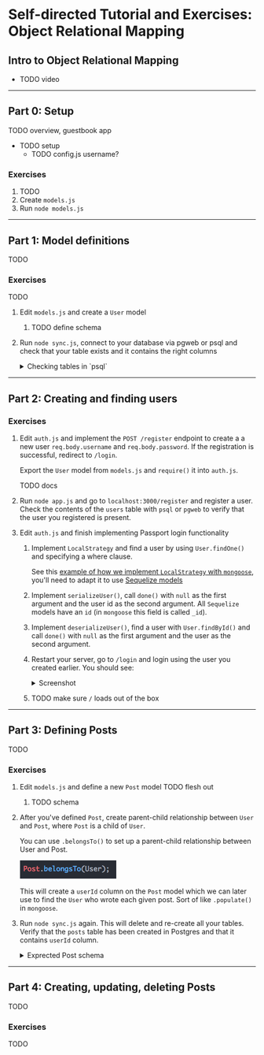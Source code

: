 # Self-directed Tutorial and Exercises: Object Relational Mapping

## Intro to Object Relational Mapping

- TODO video

---

## Part 0: Setup

TODO overview, guestbook app

- TODO setup
    - TODO config.js username?

### Exercises

1. TODO
1. Create `models.js`
1. Run `node models.js`

---

## Part 1: Model definitions

TODO

### Exercises

TODO

1. Edit `models.js` and create a `User` model
    1. TODO define schema
1. Run `node sync.js`, connect to your database via pgweb or psql and check
that your table exists and it contains the right columns

    <details><summary>
    Checking tables in `psql`
    </summary><p>

    When using the Postgres command line utility `psql` you can list
    all tables in the current database with the command `\dt`

    ```
    \dt
             List of relations
     Schema | Name  | Type  |  Owner
    --------+-------+-------+----------
     public | animals | table | postgres
    ```

    For a given table, you can check its columns with `\d tablename`

    ```
    \d users
                                   Table "public.users"
      Column   |           Type           |                     Modifiers
    -----------+--------------------------+----------------------------------------------------
     id        | integer                  | not null default nextval('users_id_seq'::regclass)
     username  | character varying(255)   | not null
     password  | character varying(255)   | not null
     createdAt | timestamp with time zone | not null
     updatedAt | timestamp with time zone | not null
    Indexes:
        "users_pkey" PRIMARY KEY, btree (id)
        "users_username_key" UNIQUE CONSTRAINT, btree (username)
    ```

    </p></details>

---

## Part 2: Creating and finding users

### Exercises

1. Edit `auth.js` and implement the `POST /register` endpoint to create a
a new user `req.body.username` and `req.body.password`. If the registration
is successful, redirect to `/login`.

    Export the `User` model from `models.js` and `require()` it into
    `auth.js`.

    TODO docs

1. Run `node app.js` and go to `localhost:3000/register` and register a user.
Check the contents of the `users` table with `psql` or `pgweb` to verify that
the user you registered is present.

1. Edit `auth.js` and finish implementing Passport login functionality
    1. Implement `LocalStrategy` and find a user by using `User.findOne()` and
    specifying a where clause.

        See this
        [example of how we implement `LocalStrategy` with `mongoose`](https://github.com/horizons-school-of-technology/express-template/blob/master/app.js#L67), you'll need to adapt it to use [Sequelize models](http://docs.sequelizejs.com/manual/tutorial/models-usage.html)
    1. Implement `serializeUser()`, call `done()` with `null` as the first
    argument and the user id as the second argument. All `Sequelize` models
    have an `id` (in `mongoose` this field is called `_id`).
    1. Implement `deserializeUser()`, find a user with `User.findById()`
    and call `done()` with `null` as the first argument and the user as
    the second argument.
    1. Restart your server, go to `/login` and login using the user you
    created earlier. You should see:

        <details><summary>
        Screenshot
        </summary><p>

        ![Successful login screenshot](img/login1.png)

        </p></details>

    1. TODO make sure `/` loads out of the box

---

## Part 3: Defining Posts

TODO

### Exercises

1. Edit `models.js` and define a new `Post` model TODO flesh out
    1. TODO schema
1. After you've defined `Post`, create parent-child relationship between
`User` and `Post`, where `Post` is a child of `User`.

    You can use `.belongsTo()` to set up a parent-child relationship between
    User and Post.

    ![Setting up a relationship between Post and User](img/post1.png)

    This will create a `userId` column on the `Post` model which
    we can later use to find the `User` who wrote each given post.
    Sort of like `.populate()` in `mongoose`.
1. Run `node sync.js` again. This will delete and re-create all your tables.
Verify that the `posts` table has been created in Postgres and that
it contains `userId` column.

    <details><summary>
    Exprected Post schema
    </summary><p>

    ```
        Table "public.posts"
    Column   |           Type           |                     Modifiers
    -----------+--------------------------+----------------------------------------------------
    id        | integer                  | not null default nextval('posts_id_seq'::regclass)
    body      | character varying(255)   | not null
    createdAt | timestamp with time zone | not null
    updatedAt | timestamp with time zone | not null
    userId    | integer                  |
    Indexes:
        "posts_pkey" PRIMARY KEY, btree (id)
    Foreign-key constraints:
        "posts_userId_fkey" FOREIGN KEY ("userId") REFERENCES users(id) ON UPDATE CASCADE ON DELETE SET NULL
    ```

    </p></details>

---

## Part 4: Creating, updating, deleting Posts

TODO

### Exercises

TODO
